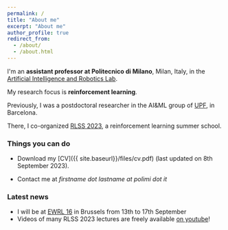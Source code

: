 ```yaml
---
permalink: /
title: "About me"
excerpt: "About me"
author_profile: true
redirect_from: 
  - /about/
  - /about.html
---
```


I'm an **assistant professor at Politecnico di Milano**, Milan, Italy, in the [Artificial Intelligence and Robotics Lab](https://rl.airlab.deib.polimi.it/).

My research focus is **reinforcement learning**.

Previously, I was a postdoctoral researcher in the AI&ML group of [UPF](https://www.upf.edu/web/ai-ml), in Barcelona.

There, I co-organized [RLSS 2023](https://rlsummerschool.com/), a reinforcement learning summer school.


### Things you can do

* Download my [CV]({{ site.baseurl}}/files/cv.pdf) (last updated on 8th September 2023).

* Contact me at *firstname dot lastname at polimi dot it*

### Latest news
* I will be at [EWRL 16](https://ewrl.wordpress.com/) in Brussels from 13th to 17th September
* Videos of many RLSS 2023 lectures are freely available [on youtube](https://t.co/oSViqWwj6S)!
